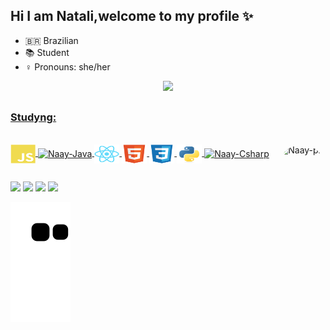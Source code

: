 ## Hi I am Natali,welcome to my profile ✨

-  🇧🇷 Brazilian
-  📚 Student
- ♀️ Pronouns: she/her


<div align="center">
  <a href="https://github.com/pierce000">
  <img height="180em" src="https://github-readme-streak-stats.herokuapp.com?user=pierce000&theme=radical&date_format=j%20M%5B%20Y%5D&locale=pt-br"/>
</div>
  
   ##
  
  <h3>Studyng:</h3>
<div style="display: inline_block"><br>
  <img align="center" alt="Naay-Js" height="30" width="40" src="https://raw.githubusercontent.com/devicons/devicon/master/icons/javascript/javascript-plain.svg">
  <img align="center" alt="Naay-Java" height="30" width="40" src="https://cdn.jsdelivr.net/gh/devicons/devicon/icons/java/java-original.svg">
  <img align="center" alt="Naay-React" height="30" width="40" src="https://raw.githubusercontent.com/devicons/devicon/master/icons/react/react-original.svg">
  <img align="center" alt="Naay-HTML" height="30" width="40" src="https://raw.githubusercontent.com/devicons/devicon/master/icons/html5/html5-original.svg">
  <img align="center" alt="Naay-CSS" height="30" width="40" src="https://raw.githubusercontent.com/devicons/devicon/master/icons/css3/css3-original.svg">
  <img align="center" alt="Naay-Python" height="30" width="40" src="https://raw.githubusercontent.com/devicons/devicon/master/icons/python/python-original.svg">
  <img align="center" alt="Naay-Csharp" height="30" width="40" src="https://cdn.jsdelivr.net/gh/devicons/devicon/icons/linux/linux-original.svg">
  <img align="right" alt="Naay-pic" height="150" style="border-radius:50px;" src="https://cdn.discordapp.com/attachments/943915559098130472/982725520951242802/download20220606161947.png"/>
  
  ##

 <div> 
   
  <a href="https://instagram.com/naaypier" target="_blank"><img src="https://img.shields.io/badge/-Instagram-%23E4405F?style=for-the-badge&logo=instagram&logoColor=white" target="_blank"></a>
 <a href="https://discord.gg/naay#2445" target="_blank"><img src="https://img.shields.io/badge/Discord-7289DA?style=for-the-badge&logo=discord&logoColor=white" target="_blank"></a> 
  <a href = "mailto:nathalysouza123z@gmail.com"><img src="https://img.shields.io/badge/-Gmail-%23333?style=for-the-badge&logo=gmail&logoColor=white" target="_blank"></a>
  <a href="https://www.linkedin.com/in/nataly-souza-a9237622b" target="_blank"><img src="https://img.shields.io/badge/-LinkedIn-%230077B5?style=for-the-badge&logo=linkedin&logoColor=white" target="_blank"></a> 
 
  ![Snake animation](https://github.com/rafaballerini/rafaballerini/blob/output/github-contribution-grid-snake.svg)
 
</div>
 

